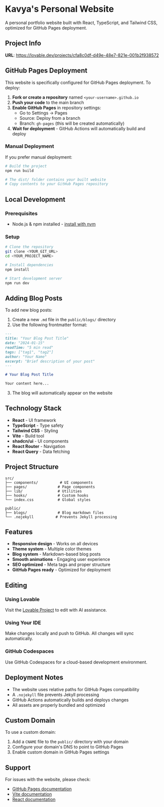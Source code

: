 
# Kavya's Personal Website

A personal portfolio website built with React, TypeScript, and Tailwind CSS, optimized for GitHub Pages deployment.

## Project Info

**URL**: https://lovable.dev/projects/cfa8c0df-d49e-48e7-821e-001b2f938572

## GitHub Pages Deployment

This website is specifically configured for GitHub Pages deployment. To deploy:

1. **Fork or create a repository** named `<your-username>.github.io`
2. **Push your code** to the main branch
3. **Enable GitHub Pages** in repository settings:
   - Go to Settings → Pages
   - Source: Deploy from a branch
   - Branch: `gh-pages` (this will be created automatically)
4. **Wait for deployment** - GitHub Actions will automatically build and deploy

### Manual Deployment

If you prefer manual deployment:

```bash
# Build the project
npm run build

# The dist/ folder contains your built website
# Copy contents to your GitHub Pages repository
```

## Local Development

### Prerequisites

- Node.js & npm installed - [install with nvm](https://github.com/nvm-sh/nvm#installing-and-updating)

### Setup

```bash
# Clone the repository
git clone <YOUR_GIT_URL>
cd <YOUR_PROJECT_NAME>

# Install dependencies
npm install

# Start development server
npm run dev
```

## Adding Blog Posts

To add new blog posts:

1. Create a new `.md` file in the `public/blogs/` directory
2. Use the following frontmatter format:

```markdown
---
title: "Your Blog Post Title"
date: "2024-01-15"
readTime: "5 min read"
tags: ["tag1", "tag2"]
author: "Your Name"
excerpt: "Brief description of your post"
---

# Your Blog Post Title

Your content here...
```

3. The blog will automatically appear on the website

## Technology Stack

- **React** - UI framework
- **TypeScript** - Type safety
- **Tailwind CSS** - Styling
- **Vite** - Build tool
- **shadcn/ui** - UI components
- **React Router** - Navigation
- **React Query** - Data fetching

## Project Structure

```
src/
├── components/          # UI components
├── pages/              # Page components
├── lib/                # Utilities
├── hooks/              # Custom hooks
└── index.css           # Global styles

public/
├── blogs/              # Blog markdown files
└── .nojekyll          # Prevents Jekyll processing
```

## Features

- **Responsive design** - Works on all devices
- **Theme system** - Multiple color themes
- **Blog system** - Markdown-based blog posts
- **Smooth animations** - Engaging user experience
- **SEO optimized** - Meta tags and proper structure
- **GitHub Pages ready** - Optimized for deployment

## Editing

### Using Lovable

Visit the [Lovable Project](https://lovable.dev/projects/cfa8c0df-d49e-48e7-821e-001b2f938572) to edit with AI assistance.

### Using Your IDE

Make changes locally and push to GitHub. All changes will sync automatically.

### GitHub Codespaces

Use GitHub Codespaces for a cloud-based development environment.

## Deployment Notes

- The website uses relative paths for GitHub Pages compatibility
- A `.nojekyll` file prevents Jekyll processing
- GitHub Actions automatically builds and deploys changes
- All assets are properly bundled and optimized

## Custom Domain

To use a custom domain:

1. Add a `CNAME` file to the `public/` directory with your domain
2. Configure your domain's DNS to point to GitHub Pages
3. Enable custom domain in GitHub Pages settings

## Support

For issues with the website, please check:
- [GitHub Pages documentation](https://docs.github.com/en/pages)
- [Vite documentation](https://vitejs.dev/)
- [React documentation](https://react.dev/)
